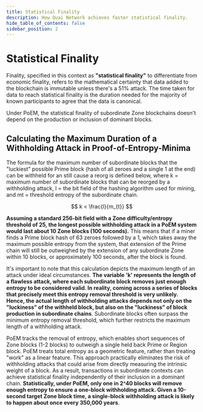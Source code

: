 ```yaml
---
title: Statistical Finality
description: How Quai Network achieves faster statistical finality.
hide_table_of_contents: false
sidebar_position: 2
---
```


# Statistical Finality

Finality, specified in this context as **"statistical finality"** to differentiate from economic finality, refers to the mathematical certainty that data added to the blockchain is immutable unless there's a 51% attack. The time taken for data to reach statistical finality is the duration needed for the majority of known participants to agree that the data is canonical.

Under PoEM, the statistical finality of subordinate Zone blockchains doesn't depend on the production or inclusion of dominant blocks.

## Calculating the Maximum Duration of a Withholding Attack in Proof-of-Entropy-Minima

The formula for the maximum number of subordinate blocks that the "luckiest" possible Prime block (hash of all zeroes and a single 1 at the end) can be withheld for an still cause a reorg is defined below, where k = maximum number of subordinate blocks that can be reorged by a withholding attack, l = the bit field of the hashing algorithm used for mining, and mt = threshold entropy of the subordinate chain.

$$
k < \frac{l}{m_{t}}
$$

**Assuming a standard 256-bit field with a Zone difficulty/entropy threshold of 25, the longest possible withholding attack in a PoEM system would last about 10 Zone blocks (100 seconds).** This means that if a miner finds a Prime block hash of 63 zeroes followed by a 1, which takes away the maximum possible entropy from the system, that extension of the Prime chain will still be outweighed by the extension of any subordinate Zone within 10 blocks, or approximately 100 seconds, after the block is found.

It's important to note that this calculation depicts the maximum length of an attack under ideal circumstances. **The variable 'k' represents the length of a flawless attack, where each subordinate block removes just enough entropy to be considered valid. In reality, coming across a series of blocks that precisely meet this entropy removal threshold is very unlikely. Hence, the actual length of withholding attacks depends not only on the "luckiness" of the withheld block, but also on the "luckiness" of block production in subordinate chains**. Subordinate blocks often surpass the minimum entropy removal threshold, which further restricts the maximum length of a withholding attack.

PoEM tracks the removal of entropy, which enables short sequences of Zone blocks (1-2 blocks) to outweigh a single held back Prime or Region block. PoEM treats total entropy as a geometric feature, rather than treating "work" as a linear feature. This approach practically eliminates the risk of withholding attacks that could arise from directly measuring the intrinsic weight of a block. As a result, transactions in subordinate contexts can achieve statistical finality independently of their inclusion in a dominant chain. **Statistically, under PoEM, only one in 2^40 blocks will remove enough entropy to ensure a one-block withholding attack. Given a 10-second target Zone block time, a single-block withholding attack is likely to happen about once every 350,000 years**.